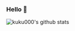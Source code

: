 ### Hello  👋
![kuku000's github stats](https://github-readme-stats.vercel.app/api?username=kuku000&theme=shadow_blue)

